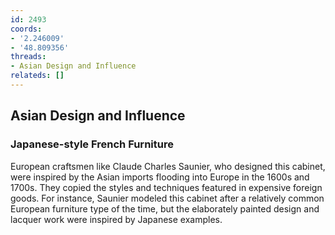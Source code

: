 ```yaml
---
id: 2493
coords:
- '2.246009'
- '48.809356'
threads:
- Asian Design and Influence
relateds: []
---
```


## Asian Design and Influence

### Japanese-style French Furniture

European craftsmen like Claude Charles Saunier, who designed this cabinet, were inspired by the Asian imports flooding into Europe in the 1600s and 1700s. They copied the styles and techniques featured in expensive foreign goods. For instance, Saunier modeled this cabinet after a relatively common European furniture type of the time, but the elaborately painted design and lacquer work were inspired by Japanese examples.
